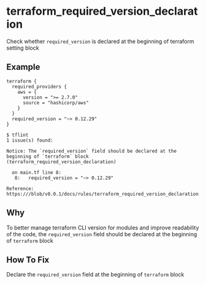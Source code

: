 # terraform_required_version_declaration

Check whether `required_version` is declared at the beginning of terraform setting block

## Example

```hcl
terraform {
  required_providers {
    aws = {
      version = ">= 2.7.0"
      source = "hashicorp/aws"
    }
  }
  required_version = "~> 0.12.29"
}
```

```
$ tflint
1 issue(s) found:

Notice: The `required_version` field should be declared at the beginning of `terraform` block (terraform_required_version_declaration)

  on main.tf line 8:
   8:   required_version = "~> 0.12.29"

Reference: https:///blob/v0.0.1/docs/rules/terraform_required_version_declaration.md
```

## Why
To better manage terraform CLI version for modules and improve readability of the code, the `required_version` field should be declared at the beginning of `terraform` block

## How To Fix
Declare the `required_version` field at the beginning of `terraform` block